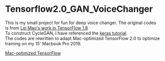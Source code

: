 # Tensorflow2.0_GAN_VoiceChanger
This is my small project for fun for deep voice changer. The original codes is from [Lei Mao's work in TensorFlow 1.8](https://github.com/leimao/Voice-Converter-CycleGAN) \
To construct CycleGAN, I have referenced the [keras tutorial](https://keras.io/examples/generative/cyclegan/).\
The codes are rewritten to adapt Mac-optimized TensorFlow 2.0 to optimize training on my 15' Macbook Pro 2019.

[Mac-optimized TensorFlow](https://github.com/apple/tensorflow_macos)
